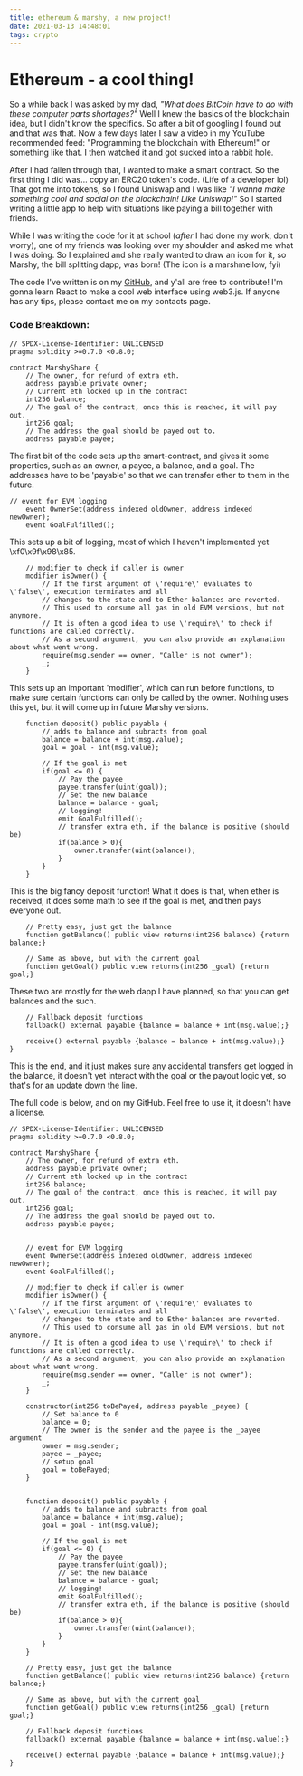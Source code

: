 ```yaml
---
title: ethereum & marshy, a new project!
date: 2021-03-13 14:48:01
tags: crypto
---
```

Ethereum - a cool thing!
========================

So a while back I was asked by my dad, _"What does BitCoin have to do with these computer parts shortages?"_ Well I knew the basics of the blockchain idea, but I didn\'t know the specifics. So after a bit of googling I found out and that was that. Now a few days later I saw a video in my YouTube recommended feed: "Programming the blockchain with Ethereum!" or something like that. I then watched it and got sucked into a rabbit hole.

After I had fallen through that, I wanted to make a smart contract. So the first thing I did was... copy an ERC20 token\'s code. (Life of a developer lol) That got me into tokens, so I found Uniswap and I was like _"I wanna make something cool and social on the blockchain! Like Uniswap!"_ So I started writing a little app to help with situations like paying a bill together with friends.

While I was writing the code for it at school (_after_ I had done my work, don\'t worry), one of my friends was looking over my shoulder and asked me what I was doing. So I explained and she really wanted to draw an icon for it, so Marshy, the bill splitting dapp, was born! (The icon is a marshmellow, fyi)

The code I\'ve written is on my [GitHub](https://github.com/l3gacyb3ta), and y\'all are free to contribute! I\'m gonna learn React to make a cool web interface using web3.js. If anyone has any tips, please contact me on my contacts page.

### Code Breakdown:

    // SPDX-License-Identifier: UNLICENSED
    pragma solidity >=0.7.0 <0.8.0;
    
    contract MarshyShare {
        // The owner, for refund of extra eth.
        address payable private owner;
        // Current eth locked up in the contract
        int256 balance;
        // The goal of the contract, once this is reached, it will pay out.
        int256 goal;
        // The address the goal should be payed out to.
        address payable payee;
    

The first bit of the code sets up the smart-contract, and gives it some properties, such as an owner, a payee, a balance, and a goal. The addresses have to be \'payable\' so that we can transfer ether to them in the future.

    // event for EVM logging
        event OwnerSet(address indexed oldOwner, address indexed newOwner);
        event GoalFulfilled();
    

This sets up a bit of logging, most of which I haven\'t implemented yet \xf0\x9f\x98\x85.

        // modifier to check if caller is owner
        modifier isOwner() {
            // If the first argument of \'require\' evaluates to \'false\', execution terminates and all
            // changes to the state and to Ether balances are reverted.
            // This used to consume all gas in old EVM versions, but not anymore.
            // It is often a good idea to use \'require\' to check if functions are called correctly.
            // As a second argument, you can also provide an explanation about what went wrong.
            require(msg.sender == owner, "Caller is not owner");
            _;
        }
    

This sets up an important \'modifier\', which can run before functions, to make sure certain functions can only be called by the owner. Nothing uses this yet, but it will come up in future Marshy versions.

        function deposit() public payable {
            // adds to balance and subracts from goal
            balance = balance + int(msg.value);
            goal = goal - int(msg.value);
    
            // If the goal is met
            if(goal <= 0) {
                // Pay the payee
                payee.transfer(uint(goal));
                // Set the new balance
                balance = balance - goal;
                // logging!
                emit GoalFulfilled();
                // transfer extra eth, if the balance is positive (should be)
                if(balance > 0){
                    owner.transfer(uint(balance));
                }
            }
        }
    

This is the big fancy deposit function! What it does is that, when ether is received, it does some math to see if the goal is met, and then pays everyone out.

        // Pretty easy, just get the balance
        function getBalance() public view returns(int256 balance) {return balance;}
    
        // Same as above, but with the current goal
        function getGoal() public view returns(int256 _goal) {return goal;}
    

These two are mostly for the web dapp I have planned, so that you can get balances and the such.

        // Fallback deposit functions
        fallback() external payable {balance = balance + int(msg.value);}
    
        receive() external payable {balance = balance + int(msg.value);}
    }
    

This is the end, and it just makes sure any accidental transfers get logged in the balance, it doesn\'t yet interact with the goal or the payout logic yet, so that\'s for an update down the line.

The full code is below, and on my GitHub. Feel free to use it, it doesn\'t have a license.

    // SPDX-License-Identifier: UNLICENSED
    pragma solidity >=0.7.0 <0.8.0;
    
    contract MarshyShare {
        // The owner, for refund of extra eth.
        address payable private owner;
        // Current eth locked up in the contract
        int256 balance;
        // The goal of the contract, once this is reached, it will pay out.
        int256 goal;
        // The address the goal should be payed out to.
        address payable payee;
    
    
        // event for EVM logging
        event OwnerSet(address indexed oldOwner, address indexed newOwner);
        event GoalFulfilled();
    
        // modifier to check if caller is owner
        modifier isOwner() {
            // If the first argument of \'require\' evaluates to \'false\', execution terminates and all
            // changes to the state and to Ether balances are reverted.
            // This used to consume all gas in old EVM versions, but not anymore.
            // It is often a good idea to use \'require\' to check if functions are called correctly.
            // As a second argument, you can also provide an explanation about what went wrong.
            require(msg.sender == owner, "Caller is not owner");
            _;
        }
    
        constructor(int256 toBePayed, address payable _payee) {
            // Set balance to 0
            balance = 0;
            // The owner is the sender and the payee is the _payee argument
            owner = msg.sender;
            payee = _payee;
            // setup goal
            goal = toBePayed;
        }
    
    
        function deposit() public payable {
            // adds to balance and subracts from goal
            balance = balance + int(msg.value);
            goal = goal - int(msg.value);
    
            // If the goal is met
            if(goal <= 0) {
                // Pay the payee
                payee.transfer(uint(goal));
                // Set the new balance
                balance = balance - goal;
                // logging!
                emit GoalFulfilled();
                // transfer extra eth, if the balance is positive (should be)
                if(balance > 0){
                    owner.transfer(uint(balance));
                }
            }
        }
    
        // Pretty easy, just get the balance
        function getBalance() public view returns(int256 balance) {return balance;}
    
        // Same as above, but with the current goal
        function getGoal() public view returns(int256 _goal) {return goal;}
    
        // Fallback deposit functions
        fallback() external payable {balance = balance + int(msg.value);}
    
        receive() external payable {balance = balance + int(msg.value);}
    }